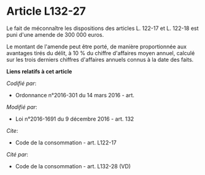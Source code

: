 # Article L132-27

Le fait de méconnaître les dispositions des articles L. 122-17 et L. 122-18 est puni d'une amende de 300 000 euros.

Le montant de l'amende peut être porté, de manière proportionnée aux avantages tirés du délit, à 10 % du chiffre d'affaires
moyen annuel, calculé sur les trois derniers chiffres d'affaires annuels connus à la date des faits.

**Liens relatifs à cet article**

_Codifié par_:

  - Ordonnance n°2016-301 du 14 mars 2016 - art.

_Modifié par_:

  - Loi n°2016-1691 du 9 décembre 2016 - art. 132

_Cite_:

  - Code de la consommation - art. L122-17

_Cité par_:

  - Code de la consommation - art. L132-28 (VD)
